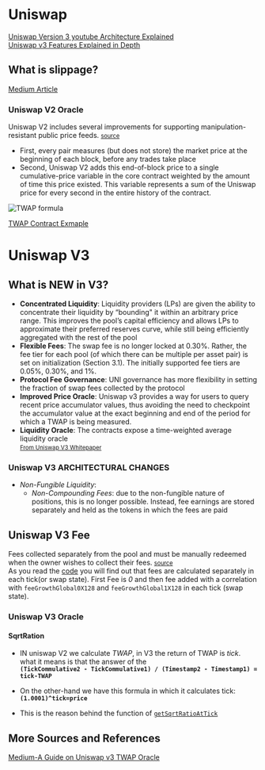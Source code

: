# Uniswap

[Uniswap Version 3 youtube Architecture Explained](https://youtu.be/Ehm-OYBmlPM)
<br />
[Uniswap v3 Features Explained in Depth](https://medium.com/taipei-ethereum-meetup/uniswap-v3-features-explained-in-depth-178cfe45f223)

## What is slippage?

[Medium Article](https://dexenetwork.medium.com/what-is-slippage-and-why-does-it-matter-uniswap-example-43e32d712651)
<br />

[//]: # (__UNISWAP__)

[//]: # (__TWAP_ORACLE__)

[//]: # (__TWAP_ORACLE_UNISWAP__)


[//]: # (__UNISWAP__)

[//]: # (__UNISWAP_PRICING_FUNCTION__)

### Uniswap V2 Oracle

Uniswap V2 includes several improvements for supporting manipulation-resistant public price
feeds. <small> [source](https://docs.uniswap.org/contracts/v2/concepts/core-concepts/oracles) </small>

* First, every pair measures (but does not store) the market price at the beginning of each block, before any trades
  take place
* Second, Uniswap V2 adds this end-of-block price to a single cumulative-price variable in the core contract weighted by
  the amount of time this price existed. This variable represents a sum of the Uniswap price for every second in the
  entire history of the contract.

![TWAP formula ](https://docs.uniswap.org/assets/images/v2_twap-fdc82ab82856196510db6b421cce9204.png)

[TWAP Contract Exmaple](https://github.com/Uniswap/v2-periphery/blob/master/contracts/examples/ExampleOracleSimple.sol)

# Uniswap V3

## What is NEW in V3?

* **Concentrated Liquidity**: Liquidity providers (LPs) are given the ability to concentrate their liquidity by
  “bounding" it within an arbitrary price range. This improves the pool’s capital efficiency and allows LPs to
  approximate their preferred reserves curve, while still being efficiently aggregated with the rest of the pool
* **Flexible Fees**: The swap fee is no longer locked at 0.30%. Rather, the fee tier for each pool (of which there can
  be multiple per asset pair) is set on initialization (Section 3.1). The initially supported fee tiers are 0.05%,
  0.30%, and 1%.
* **Protocol Fee Governance**: UNI governance has more flexibility in setting the fraction of swap fees collected by the
  protocol
* **Improved Price Oracle**: Uniswap v3 provides a way for users to query recent price accumulator values, thus avoiding
  the need to checkpoint the accumulator value at the exact beginning and end of the period for which a TWAP is being
  measured.
* **Liquidity Oracle**: The contracts expose a time-weighted average liquidity oracle
  <br />
  <small> [From Uniswap V3 Whitepaper](https://uniswap.org/whitepaper-v3.pdf) </small>

### Uniswap V3  ARCHITECTURAL CHANGES

* *Non-Fungible Liquidity*:
    * *Non-Compounding Fees*: due to the non-fungible nature of positions, this is no longer possible. Instead, fee
      earnings are stored separately and held as the tokens in which the fees are paid

## Uniswap V3 Fee

Fees collected separately from the pool and must be manually redeemed when the owner wishes to collect their
fees. <small> [source](https://docs.uniswap.org/concepts/protocol/fees) </small>
<br/>
As you read
the [code](https://github.com/Uniswap/v3-core/blob/d8b1c635c275d2a9450bd6a78f3fa2484fef73eb/contracts/UniswapV3Pool.sol#L635)
you will find out that fees are calculated separately in each tick(or swap state). First Fee is _0_ and then fee added
with a correlation with
`feeGrowthGlobal0X128` and
`feeGrowthGlobal1X128` in each tick (swap state).

### Uniswap V3 Oracle

#### SqrtRation

* IN uniswap V2 we calculate _TWAP_, in V3 the return of TWAP is _tick_. what it means is that the answer of the
  <br />
  **`(TickCommulative2 - TickCommulative1) / (Timestamp2 - Timestamp1) = tick-TWAP`**

* On the other-hand we have this formula in which it calculates tick:
  **`(1.0001)^tick=price`**
* This is the reason behind the function
  of [`getSqrtRatioAtTick`](https://github.com/Uniswap/v3-core/blob/main/contracts/libraries/TickMath.sol#L23C14-L23C32)

## More Sources and References

[Medium-A Guide on Uniswap v3 TWAP Oracle](https://tienshaoku.medium.com/a-guide-on-uniswap-v3-twap-oracle-2aa74a4a97c5)
<br />










